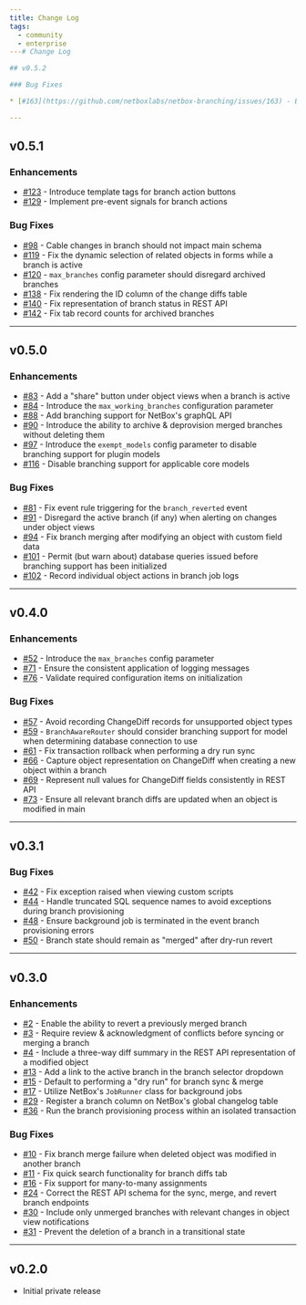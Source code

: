 ```yaml
---
title: Change Log
tags:
  - community
  - enterprise
---# Change Log

## v0.5.2

### Bug Fixes

* [#163](https://github.com/netboxlabs/netbox-branching/issues/163) - Ensure changelog records for non-branching models are created in main schema

---
```


## v0.5.1

### Enhancements

* [#123](https://github.com/netboxlabs/netbox-branching/issues/123) - Introduce template tags for branch action buttons
* [#129](https://github.com/netboxlabs/netbox-branching/issues/129) - Implement pre-event signals for branch actions

### Bug Fixes

* [#98](https://github.com/netboxlabs/netbox-branching/issues/98) - Cable changes in branch should not impact main schema
* [#119](https://github.com/netboxlabs/netbox-branching/issues/119) - Fix the dynamic selection of related objects in forms while a branch is active
* [#120](https://github.com/netboxlabs/netbox-branching/issues/120) - `max_branches` config parameter should disregard archived branches
* [#138](https://github.com/netboxlabs/netbox-branching/issues/138) - Fix rendering the ID column of the change diffs table
* [#140](https://github.com/netboxlabs/netbox-branching/issues/140) - Fix representation of branch status in REST API
* [#142](https://github.com/netboxlabs/netbox-branching/issues/142) - Fix tab record counts for archived branches

---

## v0.5.0

### Enhancements

* [#83](https://github.com/netboxlabs/netbox-branching/issues/83) - Add a "share" button under object views when a branch is active
* [#84](https://github.com/netboxlabs/netbox-branching/issues/84) - Introduce the `max_working_branches` configuration parameter
* [#88](https://github.com/netboxlabs/netbox-branching/issues/88) - Add branching support for NetBox's graphQL API
* [#90](https://github.com/netboxlabs/netbox-branching/issues/90) - Introduce the ability to archive & deprovision merged branches without deleting them
* [#97](https://github.com/netboxlabs/netbox-branching/issues/97) - Introduce the `exempt_models` config parameter to disable branching support for plugin models
* [#116](https://github.com/netboxlabs/netbox-branching/issues/116) - Disable branching support for applicable core models

### Bug Fixes

* [#81](https://github.com/netboxlabs/netbox-branching/issues/81) - Fix event rule triggering for the `branch_reverted` event
* [#91](https://github.com/netboxlabs/netbox-branching/issues/91) - Disregard the active branch (if any) when alerting on changes under object views
* [#94](https://github.com/netboxlabs/netbox-branching/issues/94) - Fix branch merging after modifying an object with custom field data
* [#101](https://github.com/netboxlabs/netbox-branching/issues/101) - Permit (but warn about) database queries issued before branching support has been initialized
* [#102](https://github.com/netboxlabs/netbox-branching/issues/102) - Record individual object actions in branch job logs

---

## v0.4.0

### Enhancements

* [#52](https://github.com/netboxlabs/netbox-branching/issues/52) - Introduce the `max_branches` config parameter
* [#71](https://github.com/netboxlabs/netbox-branching/issues/71) - Ensure the consistent application of logging messages
* [#76](https://github.com/netboxlabs/netbox-branching/issues/76) - Validate required configuration items on initialization

### Bug Fixes

* [#57](https://github.com/netboxlabs/netbox-branching/issues/57) - Avoid recording ChangeDiff records for unsupported object types
* [#59](https://github.com/netboxlabs/netbox-branching/issues/59) - `BranchAwareRouter` should consider branching support for model when determining database connection to use
* [#61](https://github.com/netboxlabs/netbox-branching/issues/61) - Fix transaction rollback when performing a dry run sync
* [#66](https://github.com/netboxlabs/netbox-branching/issues/66) - Capture object representation on ChangeDiff when creating a new object within a branch
* [#69](https://github.com/netboxlabs/netbox-branching/issues/69) - Represent null values for ChangeDiff fields consistently in REST API
* [#73](https://github.com/netboxlabs/netbox-branching/issues/73) - Ensure all relevant branch diffs are updated when an object is modified in main

---

## v0.3.1

### Bug Fixes

* [#42](https://github.com/netboxlabs/netbox-branching/issues/42) - Fix exception raised when viewing custom scripts
* [#44](https://github.com/netboxlabs/netbox-branching/issues/44) - Handle truncated SQL sequence names to avoid exceptions during branch provisioning
* [#48](https://github.com/netboxlabs/netbox-branching/issues/48) - Ensure background job is terminated in the event branch provisioning errors
* [#50](https://github.com/netboxlabs/netbox-branching/issues/50) - Branch state should remain as "merged" after dry-run revert

---

## v0.3.0

### Enhancements

* [#2](https://github.com/netboxlabs/netbox-branching/issues/2) - Enable the ability to revert a previously merged branch
* [#3](https://github.com/netboxlabs/netbox-branching/issues/3) - Require review & acknowledgment of conflicts before syncing or merging a branch
* [#4](https://github.com/netboxlabs/netbox-branching/issues/4) - Include a three-way diff summary in the REST API representation of a modified object
* [#13](https://github.com/netboxlabs/netbox-branching/issues/13) - Add a link to the active branch in the branch selector dropdown
* [#15](https://github.com/netboxlabs/netbox-branching/issues/15) - Default to performing a "dry run" for branch sync & merge
* [#17](https://github.com/netboxlabs/netbox-branching/issues/17) - Utilize NetBox's `JobRunner` class for background jobs
* [#29](https://github.com/netboxlabs/netbox-branching/issues/29) - Register a branch column on NetBox's global changelog table
* [#36](https://github.com/netboxlabs/netbox-branching/issues/36) - Run the branch provisioning process within an isolated transaction

### Bug Fixes

* [#10](https://github.com/netboxlabs/netbox-branching/issues/10) - Fix branch merge failure when deleted object was modified in another branch
* [#11](https://github.com/netboxlabs/netbox-branching/issues/11) - Fix quick search functionality for branch diffs tab
* [#16](https://github.com/netboxlabs/netbox-branching/issues/16) - Fix support for many-to-many assignments
* [#24](https://github.com/netboxlabs/netbox-branching/issues/24) - Correct the REST API schema for the sync, merge, and revert branch endpoints
* [#30](https://github.com/netboxlabs/netbox-branching/issues/30) - Include only unmerged branches with relevant changes in object view notifications
* [#31](https://github.com/netboxlabs/netbox-branching/issues/31) - Prevent the deletion of a branch in a transitional state

---

## v0.2.0

* Initial private release
